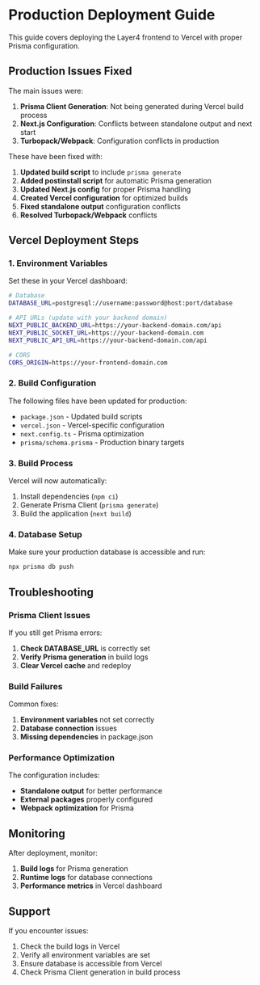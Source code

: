 # Production Deployment Guide

This guide covers deploying the Layer4 frontend to Vercel with proper Prisma configuration.

## Production Issues Fixed

The main issues were:

1. **Prisma Client Generation**: Not being generated during Vercel build process
2. **Next.js Configuration**: Conflicts between standalone output and next start
3. **Turbopack/Webpack**: Configuration conflicts in production

These have been fixed with:

1. **Updated build script** to include `prisma generate`
2. **Added postinstall script** for automatic Prisma generation
3. **Updated Next.js config** for proper Prisma handling
4. **Created Vercel configuration** for optimized builds
5. **Fixed standalone output** configuration conflicts
6. **Resolved Turbopack/Webpack** conflicts

## Vercel Deployment Steps

### 1. Environment Variables

Set these in your Vercel dashboard:

```bash
# Database
DATABASE_URL=postgresql://username:password@host:port/database

# API URLs (update with your backend domain)
NEXT_PUBLIC_BACKEND_URL=https://your-backend-domain.com/api
NEXT_PUBLIC_SOCKET_URL=https://your-backend-domain.com
NEXT_PUBLIC_API_URL=https://your-backend-domain.com/api

# CORS
CORS_ORIGIN=https://your-frontend-domain.com
```

### 2. Build Configuration

The following files have been updated for production:

- `package.json` - Updated build scripts
- `vercel.json` - Vercel-specific configuration
- `next.config.ts` - Prisma optimization
- `prisma/schema.prisma` - Production binary targets

### 3. Build Process

Vercel will now automatically:
1. Install dependencies (`npm ci`)
2. Generate Prisma Client (`prisma generate`)
3. Build the application (`next build`)

### 4. Database Setup

Make sure your production database is accessible and run:

```bash
npx prisma db push
```

## Troubleshooting

### Prisma Client Issues

If you still get Prisma errors:

1. **Check DATABASE_URL** is correctly set
2. **Verify Prisma generation** in build logs
3. **Clear Vercel cache** and redeploy

### Build Failures

Common fixes:

1. **Environment variables** not set correctly
2. **Database connection** issues
3. **Missing dependencies** in package.json

### Performance Optimization

The configuration includes:

- **Standalone output** for better performance
- **External packages** properly configured
- **Webpack optimization** for Prisma

## Monitoring

After deployment, monitor:

1. **Build logs** for Prisma generation
2. **Runtime logs** for database connections
3. **Performance metrics** in Vercel dashboard

## Support

If you encounter issues:

1. Check the build logs in Vercel
2. Verify all environment variables are set
3. Ensure database is accessible from Vercel
4. Check Prisma Client generation in build process
